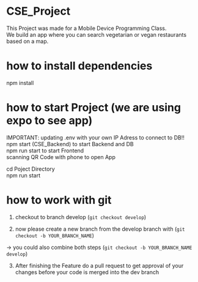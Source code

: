# CSE_Project
This Project was made for a Mobile Device Programming Class.<br/>
We build an app where you can search vegetarian or vegan restaurants based on a map. 



# how to install dependencies 
npm install <!-- for installing dependencies --><br/>


# how to start Project (we are using expo to see app)

IMPORTANT: updating .env with your own IP Adress to connect to DB!!<br/>
npm start (CSE_Backend) to start Backend and DB <br/>
npm run start to start Frontend <br/>
scanning QR Code with phone to open App <br/>

cd Poject Directory<br/>
npm run start<br/>


# how to work with git  
1. checkout to branch develop (`git checkout develop`)<br/>

2. now please create a new branch from the develop branch with (`git checkout -b YOUR_BRANCH_NAME`) <br/>

-> you could also combine both steps (`git checkout -b YOUR_BRANCH_NAME develop`) <br/>

3. After finishing the Feature do a pull request to get approval of your changes before your code is merged into the dev branch
